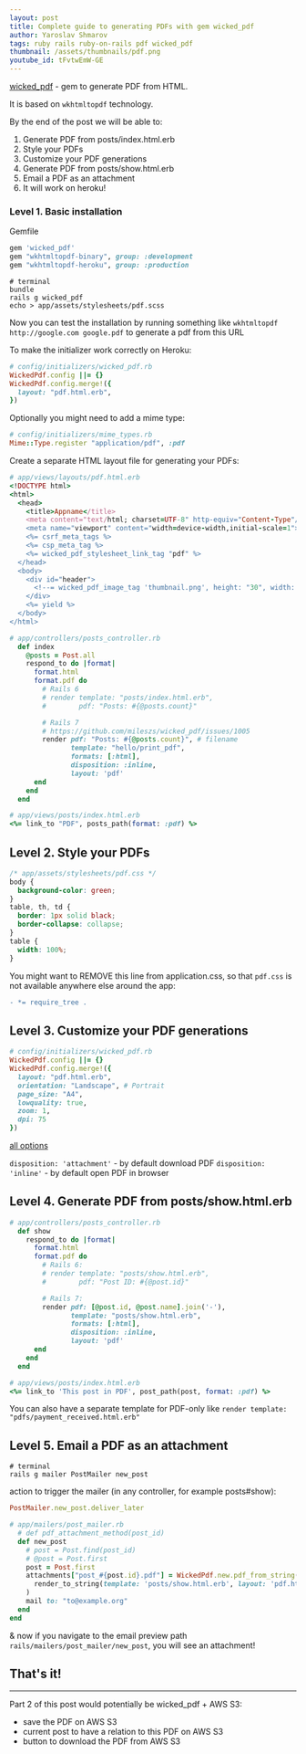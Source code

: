 ```yaml
---
layout: post
title: Complete guide to generating PDFs with gem wicked_pdf
author: Yaroslav Shmarov
tags: ruby rails ruby-on-rails pdf wicked_pdf
thumbnail: /assets/thumbnails/pdf.png
youtube_id: tFvtwEmW-GE
---
```


[wicked_pdf](https://github.com/mileszs/wicked_pdf) - gem to generate PDF from HTML.

It is based on `wkhtmltopdf` technology.

By the end of the post we will be able to:
1. Generate PDF from posts/index.html.erb
2. Style your PDFs
3. Customize your PDF generations
4. Generate PDF from posts/show.html.erb
5. Email a PDF as an attachment
6. It will work on heroku!

### Level 1. Basic installation

Gemfile

```ruby
gem 'wicked_pdf'
gem "wkhtmltopdf-binary", group: :development
gem "wkhtmltopdf-heroku", group: :production
```

```shell
# terminal
bundle
rails g wicked_pdf
echo > app/assets/stylesheets/pdf.scss
```

Now you can test the installation by running something like `wkhtmltopdf http://google.com google.pdf` to generate a pdf from this URL

To make the initializer work correctly on Heroku:

```ruby
# config/initializers/wicked_pdf.rb
WickedPdf.config ||= {}
WickedPdf.config.merge!({
  layout: "pdf.html.erb",
}) 
```

Optionally you might need to add a mime type:

```ruby
# config/initializers/mime_types.rb
Mime::Type.register "application/pdf", :pdf
```

Create a separate HTML layout file for generating your PDFs:

```ruby
# app/views/layouts/pdf.html.erb
<!DOCTYPE html>
<html>
  <head>
    <title>Appname</title>
    <meta content="text/html; charset=UTF-8" http-equiv="Content-Type"/>
    <meta name="viewport" content="width=device-width,initial-scale=1">
    <%= csrf_meta_tags %>
    <%= csp_meta_tag %>
    <%= wicked_pdf_stylesheet_link_tag "pdf" %>
  </head>
  <body>
    <div id="header">
      <!--= wicked_pdf_image_tag 'thumbnail.png', height: "30", width: "auto"-->
    </div>
    <%= yield %>
  </body>
</html>
```

```ruby
# app/controllers/posts_controller.rb
  def index
    @posts = Post.all
    respond_to do |format|
      format.html
      format.pdf do
        # Rails 6
        # render template: "posts/index.html.erb",
        #        pdf: "Posts: #{@posts.count}"

        # Rails 7
        # https://github.com/mileszs/wicked_pdf/issues/1005
        render pdf: "Posts: #{@posts.count}", # filename
               template: "hello/print_pdf",
               formats: [:html],
               disposition: :inline,
               layout: 'pdf'
      end
    end
  end
```

```ruby
# app/views/posts/index.html.erb
<%= link_to "PDF", posts_path(format: :pdf) %>
```

## Level 2. Style your PDFs

```css
/* app/assets/stylesheets/pdf.css */
body {
  background-color: green;
}
table, th, td {
  border: 1px solid black;
  border-collapse: collapse;
} 
table {
  width: 100%;
}
```

You might want to REMOVE this line from application.css, so that `pdf.css` is not available anywhere else around the app:

```diff
- *= require_tree .
```

## Level 3. Customize your PDF generations

```ruby
# config/initializers/wicked_pdf.rb
WickedPdf.config ||= {}
WickedPdf.config.merge!({
  layout: "pdf.html.erb",
  orientation: "Landscape", # Portrait
  page_size: "A4",
  lowquality: true,
  zoom: 1,
  dpi: 75
})
```

[all options](https://github.com/mileszs/wicked_pdf#advanced-usage-with-all-available-options)

`disposition: 'attachment'` - by default download PDF
`disposition: 'inline'` - by default open PDF in browser

## Level 4. Generate PDF from posts/show.html.erb

```ruby
# app/controllers/posts_controller.rb
  def show
    respond_to do |format|
      format.html
      format.pdf do
        # Rails 6:
        # render template: "posts/show.html.erb",
        #        pdf: "Post ID: #{@post.id}"

        # Rails 7:
        render pdf: [@post.id, @post.name].join('-'),
               template: "posts/show.html.erb",
               formats: [:html],
               disposition: :inline,
               layout: 'pdf'
      end
    end
  end
```

```ruby
# app/views/posts/index.html.erb
<%= link_to 'This post in PDF', post_path(post, format: :pdf) %>
```

You can also have a separate template for PDF-only like `render template: "pdfs/payment_received.html.erb"`

## Level 5. Email a PDF as an attachment


```shell
# terminal
rails g mailer PostMailer new_post
```

action to trigger the mailer (in any controller, for example posts#show):

```ruby
PostMailer.new_post.deliver_later
```

```ruby
# app/mailers/post_mailer.rb
  # def pdf_attachment_method(post_id)
  def new_post
    # post = Post.find(post_id)
    # @post = Post.first
    post = Post.first
    attachments["post_#{post.id}.pdf"] = WickedPdf.new.pdf_from_string(
      render_to_string(template: 'posts/show.html.erb', layout: 'pdf.html.erb', pdf: 'filename')
    )
    mail to: "to@example.org"
  end
end
```

& now if you navigate to the email preview path `rails/mailers/post_mailer/new_post`, you will see an attachment!

## That's it!

****

Part 2 of this post would potentially be wicked_pdf + AWS S3:
* save the PDF on AWS S3
* current post to have a relation to this PDF on AWS S3
* button to download the PDF from AWS S3
